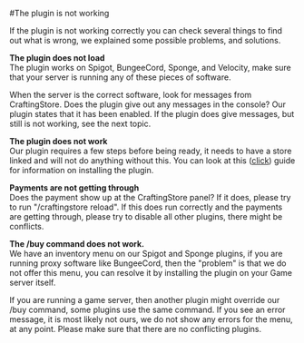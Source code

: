 #The plugin is not working

If the plugin is not working correctly you can check several things to find out what is wrong, we explained some possible problems, and solutions.

**The plugin does not load**  
The plugin works on Spigot, BungeeCord, Sponge, and Velocity, make sure that your server is running any of these pieces of software.

When the server is the correct software, look for messages from CraftingStore. Does the plugin give out any messages in the console? Our plugin states that it has been enabled. If the plugin does give messages, but still is not working, see the next topic.

**The plugin does not work**  
Our plugin requires a few steps before being ready, it needs to have a store linked and will not do anything without this. You can look at this ([click](/general/how-to-create-a-server)) guide for information on installing the plugin.

**Payments are not getting through**  
Does the payment show up at the CraftingStore panel? If it does, please try to run "/craftingstore reload". If this does run correctly and the payments are getting through, please try to disable all other plugins, there might be conflicts.

**The /buy command does not work.**  
We have an inventory menu on our Spigot and Sponge plugins, if you are running proxy software like BungeeCord, then the "problem" is that we do not offer this menu, you can resolve it by installing the plugin on your Game server itself.

If you are running a game server, then another plugin might override our /buy command, some plugins use the same command. If you see an error message, it is most likely not ours, we do not show any errors for the menu, at any point. Please make sure that there are no conflicting plugins.
